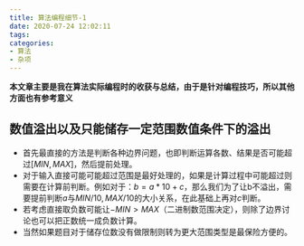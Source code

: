 ```yaml
---
title: 算法编程细节-1
date: 2020-07-24 12:02:11
tags:
categories:
- 算法
- 杂项
---
```


**本文章主要是我在算法实际编程时的收获与总结，由于是针对编程技巧，所以其他方面也有参考意义**

<!-- more -->

## 数值溢出以及只能储存一定范围数值条件下的溢出

+ 首先最直接的方法是判断各种边界问题，也即判断运算各数、结果是否可能超过$[MIN,MAX]$，然后提前处理。
+ 对于输入直接可能可能超过范围是最好处理的，如果是计算过程中可能超过则需要在计算前判断。例如对于：$b=a*10+c$，那么我们为了让b不溢出，需要提前判断$a$与$MIN/10,MAX/10$的大小关系，在此基础上再对$c$判断。
+ 若考虑直接取负数可能让$-MIN>MAX$（二进制数范围决定），则除了边界讨论也可以把正数统一成负数计算。
+ 当然如果题目对于储存位数没有做限制则转为更大范围类型是最保险方便的。